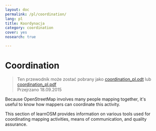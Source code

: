 ```yaml
---
layout: doc
permalink: /pl/coordination/
lang: pl
title: Koordynacja
category: coordination
cover: yes
nosearch: true

---
```


Coordination
============

> Ten przewodnik może zostać pobrany jako [coordination_pl.odt](/files/coordination_pl.odt) lub [coordination_pl.pdf](/files/coordination_pl.pdf)  
> Przejrzano 18.09.2015

Because OpenStreetMap involves many people mapping together, it's
useful to know how mappers can coordinate this activity.

This section of learnOSM provides information on various tools
used for coordinating mapping activities, means of communication,
and quality assurance.